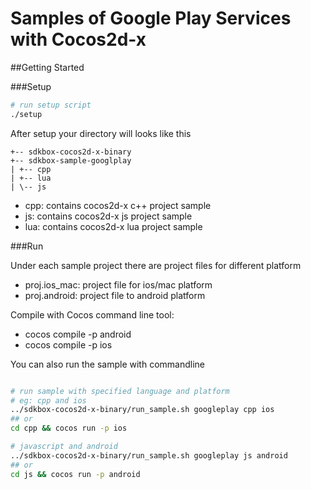 # Samples of Google Play Services with Cocos2d-x 

##Getting Started

###Setup
~~~bash
# run setup script
./setup
~~~

After setup your directory will looks like this
~~~
+-- sdkbox-cocos2d-x-binary
+-- sdkbox-sample-googlplay
| +-- cpp
| +-- lua
| \-- js
~~~

* cpp: contains cocos2d-x c++ project sample
* js: contains cocos2d-x js project sample
* lua: contains cocos2d-x lua project sample

###Run

Under each sample project there are project files for different platform

* proj.ios_mac: project file for ios/mac platform
* proj.android: project file to android platform

Compile with Cocos command line tool: 
* cocos compile -p android 
* cocos compile -p ios 

You can also run the sample with commandline
~~~bash

# run sample with specified language and platform
# eg: cpp and ios
../sdkbox-cocos2d-x-binary/run_sample.sh googleplay cpp ios
## or
cd cpp && cocos run -p ios

# javascript and android
../sdkbox-cocos2d-x-binary/run_sample.sh googleplay js android
## or
cd js && cocos run -p android

~~~

